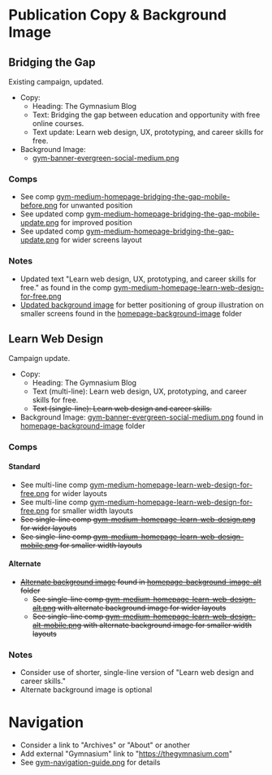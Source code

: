 # Publication Copy & Background Image

## Bridging the Gap

Existing campaign, updated.

- Copy:
  - Heading: The Gymnasium Blog
  - Text: Bridging the gap between education and opportunity with free online courses.
  - Text update: Learn web design, UX, prototyping, and career skills for free.
- Background Image:
  - [gym-banner-evergreen-social-medium.png](homepage-background-image/gym-banner-evergreen-social-medium.png)

### Comps

- See comp [gym-medium-homepage-bridging-the-gap-mobile-before.png](copy-and-background-comps/bridging-the-gap-comps/gym-medium-homepage-bridging-the-gap-mobile-before.png) for unwanted position
- See updated comp [gym-medium-homepage-bridging-the-gap-mobile-update.png](copy-and-background-comps/bridging-the-gap-comps/gym-medium-homepage-bridging-the-gap-mobile-update.png) for improved position
- See updated comp [gym-medium-homepage-bridging-the-gap-update.png](copy-and-background-comps/bridging-the-gap-comps/gym-medium-homepage-bridging-the-gap-update.png) for wider screens layout

### Notes

- Updated text "Learn web design, UX, prototyping, and career skills for free." as found in the comp [gym-medium-homepage-learn-web-design-for-free.png](copy-and-background-comps/learn-web-design-comps/gym-medium-homepage-learn-web-design-for-free.png)
- [Updated background image](homepage-background-image/gym-banner-evergreen-social-medium.png) for better positioning of group illustration on smaller screens found in the [homepage-background-image](homepage-background-image/) folder

## Learn Web Design

Campaign update.

- Copy:
  - Heading: The Gymnasium Blog
  - Text (multi-line): Learn web design, UX, prototyping, and career skills for free.
  - ~~Text (single-line): Learn web design and career skills.~~
- Background Image: [gym-banner-evergreen-social-medium.png](homepage-background-image/gym-banner-evergreen-social-medium.png) found in [homepage-background-image](homepage-background-image/) folder

### Comps

#### Standard

  - See multi-line comp [gym-medium-homepage-learn-web-design-for-free.png](copy-and-background-comps/learn-web-design-comps/gym-medium-homepage-learn-web-design-for-free.png) for wider layouts
  - See multi-line comp [gym-medium-homepage-learn-web-design-for-free.png](copy-and-background-comps/learn-web-design-comps/gym-medium-homepage-learn-web-design-for-free-mobile.png) for smaller width layouts
  - ~~See single-line comp [gym-medium-homepage-learn-web-design.png](copy-and-background-comps/learn-web-design-comps/gym-medium-homepage-learn-web-design.png) for wider layouts~~
  - ~~See single-line comp [gym-medium-homepage-learn-web-design-mobile.png](copy-and-background-comps/learn-web-design-comps/gym-medium-homepage-learn-web-design-mobile.png) for smaller width layouts~~

#### Alternate

- ~~[Alternate background image](homepage-background-image-alt/gym-banner-evergreen-social-medium-alt.png) found in [homepage-background-image-alt](homepage-background-image-alt/) folder~~
  - ~~See single-line comp [gym-medium-homepage-learn-web-design-alt.png](copy-and-background-comps/learn-web-design-comps/gym-medium-homepage-learn-web-design-alt.png) with alternate background image for wider layouts~~
  - ~~See single-line comp [gym-medium-homepage-learn-web-design-alt-mobile.png](copy-and-background-comps/learn-web-design-comps/gym-medium-homepage-learn-web-design-alt-mobile.png) with alternate background image for smaller width layouts~~

### Notes

- Consider use of shorter, single-line version of "Learn web design and career skills."
- Alternate background image is optional

# Navigation

- Consider a link to "Archives" or "About" or another
- Add external "Gymnasium" link to "https://thegymnasium.com"
- See [gym-navigation-guide.png](navigation-guide/gym-navigation-guide.png) for details




